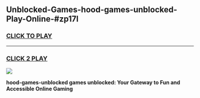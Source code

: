 
## Unblocked-Games-hood-games-unblocked-Play-Online-#zp17l
<h3>
<a href="https://premium.freeplayer.one?title=hood-games-unblocked&ref=27F">CLICK TO PLAY</a></h3>
<hr>

<h3>
<a href="https://premium.freeplayer.one?title=hood-games-unblocked&ref=27F">CLICK 2 PLAY</a>
  
</h3>

<a href="https://premium.freeplayer.one?title=hood-games-unblocked&ref=27F"><img src="https://clearcache.store/games.png"></a>


**hood-games-unblocked games unblocked: Your Gateway to Fun and Accessible Online Gaming**
